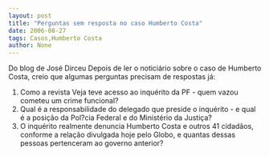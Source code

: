 ```yaml
---
layout: post
title: "Perguntas sem resposta no caso Humberto Costa"
date: 2006-08-27
tags: Casos,Humberto Costa
author: None
---
```

Do blog de José Dirceu
Depois de ler o noticiário sobre o caso de Humberto Costa, creio que algumas perguntas precisam de respostas já:
1) Como a revista Veja teve acesso ao inquérito da PF - quem vazou cometeu um crime funcional?
2) Qual é a responsabilidade do delegado que preside o inquérito - e qual é a posição da Pol?cia Federal e do Ministério da Justiça?
3) O inquérito realmente denuncia Humberto Costa e outros 41 cidadãos, conforme a relação divulgada hoje pelo Globo, e quantas dessas pessoas pertenceram ao governo anterior? 